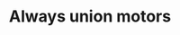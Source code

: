---
title: "Always union motors"
url: /route-nationale-route-dattes/always-union-motors/
shop: Motorrad
---